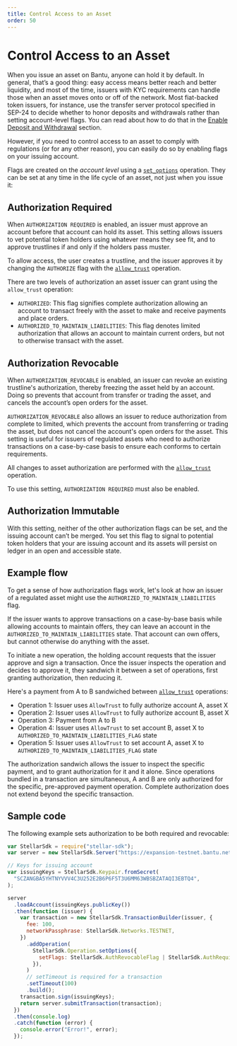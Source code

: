 ```yaml
---
title: Control Access to an Asset
order: 50
---
```


# Control Access to an Asset

When you issue an asset on Bantu, anyone can hold it by default. In general, that’s a good thing: easy access means better reach and better liquidity, and most of the time, issuers with KYC requirements can handle those when an asset moves onto or off of the network. Most fiat-backed token issuers, for instance, use the transfer server protocol specified in SEP-24 to decide whether to honor deposits and withdrawals rather than setting account-level flags. You can read about how to do that in the [Enable Deposit and Withdrawal]() section.

However, if you need to control access to an asset to comply with regulations \(or for any other reason\), you can easily do so by enabling flags on your issuing account.

Flags are created on the _account level_ using a [`set_options`](../start/list-of-operations.md#set-options) operation. They can be set at any time in the life cycle of an asset, not just when you issue it:

## Authorization Required

When `AUTHORIZATION REQUIRED` is enabled, an issuer must approve an account before that account can hold its asset. This setting allows issuers to vet potential token holders using whatever means they see fit, and to approve trustlines if and only if the holders pass muster.

To allow access, the user creates a trustline, and the issuer approves it by changing the `AUTHORIZE` flag with the [`allow_trust`](../start/list-of-operations.md#allow-trust) operation.

There are two levels of authorization an asset issuer can grant using the `allow_trust` operation:

* `AUTHORIZED`: This flag signifies complete authorization allowing an account to transact freely with the asset to make and receive payments and place orders.
* `AUTHORIZED_TO_MAINTAIN_LIABILITIES`: This flag denotes limited authorization that allows an account to maintain current orders, but not to otherwise transact with the asset.   

## Authorization Revocable

When `AUTHORIZATION_REVOCABLE` is enabled, an issuer can revoke an existing trustline's authorization, thereby freezing the asset held by an account. Doing so prevents that account from transfer or trading the asset, and cancels the account’s open orders for the asset.

`AUTHORIZATION_REVOCABLE` also allows an issuer to reduce authorization from complete to limited, which prevents the account from transferring or trading the asset, but does not cancel the account's open orders for the asset. This setting is useful for issuers of regulated assets who need to authorize transactions on a case-by-case basis to ensure each conforms to certain requirements.

All changes to asset authorization are performed with the [`allow_trust`](../start/list-of-operations.md#allow-trust) operation.

To use this setting, `AUTHORIZATION REQUIRED` must also be enabled.

## Authorization Immutable

With this setting, neither of the other authorization flags can be set, and the issuing account can’t be merged. You set this flag to signal to potential token holders that your are issuing account and its assets will persist on ledger in an open and accessible state.

## Example flow

To get a sense of how authorization flags work, let's look at how an issuer of a regulated asset might use the `AUTHORIZED_TO_MAINTAIN_LIABILITIES` flag.

If the issuer wants to approve transactions on a case-by-base basis while allowing accounts to maintain offers, they can leave an account in the `AUTHORIZED_TO_MAINTAIN_LIABILITIES` state. That account can own offers, but cannot otherwise do anything with the asset.

To initiate a new operation, the holding account requests that the issuer approve and sign a transaction. Once the issuer inspects the operation and decides to approve it, they sandwich it between a set of operations, first granting authorization, then reducing it.

Here's a payment from A to B sandwiched between [`allow_trust`](../start/list-of-operations.md#allow-trust) operations:

* Operation 1: Issuer uses `AllowTrust` to fully authorize account A, asset X
* Operation 2: Issuer uses `AllowTrust` to fully authorize account B, asset X
* Operation 3: Payment from A to B
* Operation 4: Issuer uses `AllowTrust` to set account B, asset X to `AUTHORIZED_TO_MAINTAIN_LIABILITIES_FLAG` state
* Operation 5: Issuer uses `AllowTrust` to set account A, asset X to `AUTHORIZED_TO_MAINTAIN_LIABILITIES_FLAG` state

The authorization sandwich allows the issuer to inspect the specific payment, and to grant authorization for it and it alone. Since operations bundled in a transaction are simultaneous, A and B are only authorized for the specific, pre-approved payment operation. Complete authorization does not extend beyond the specific transaction.

## Sample code

The following example sets authorization to be both required and revocable:

```javascript
var StellarSdk = require("stellar-sdk");
var server = new StellarSdk.Server("https://expansion-testnet.bantu.network");

// Keys for issuing account
var issuingKeys = StellarSdk.Keypair.fromSecret(
  "SCZANGBA5YHTNYVVV4C3U252E2B6P6F5T3U6MM63WBSBZATAQI3EBTQ4",
);

server
  .loadAccount(issuingKeys.publicKey())
  .then(function (issuer) {
    var transaction = new StellarSdk.TransactionBuilder(issuer, {
      fee: 100,
      networkPassphrase: StellarSdk.Networks.TESTNET,
    })
      .addOperation(
        StellarSdk.Operation.setOptions({
          setFlags: StellarSdk.AuthRevocableFlag | StellarSdk.AuthRequiredFlag,
        }),
      )
      // setTimeout is required for a transaction
      .setTimeout(100)
      .build();
    transaction.sign(issuingKeys);
    return server.submitTransaction(transaction);
  })
  .then(console.log)
  .catch(function (error) {
    console.error("Error!", error);
  });
```

